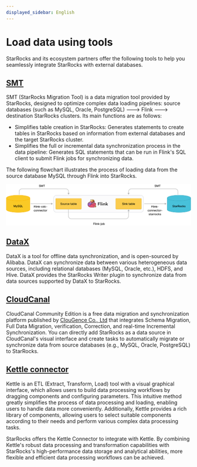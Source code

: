 ```yaml
---
displayed_sidebar: English
---
```


# Load data using tools

StarRocks and its ecosystem partners offer the following tools to help you seamlessly integrate StarRocks with external databases.

## [SMT](../integrations/loading_tools/SMT.md)

SMT (StarRocks Migration Tool) is a data migration tool provided by StarRocks, designed to optimize complex data loading pipelines: source databases (such as MySQL, Oracle, PostgreSQL) ---> Flink ---> destination StarRocks clusters. Its main functions are as follows:

- Simplifies table creation in StarRocks: Generates statements to create tables in StarRocks based on information from external databases and the target StarRocks cluster.
- Simplifies the full or incremental data synchronization process in the data pipeline: Generates SQL statements that can be run in Flink's SQL client to submit Flink jobs for synchronizing data.

The following flowchart illustrates the process of loading data from the source database MySQL through Flink into StarRocks.

![img](../assets/load_tools.png)

## [DataX](../integrations/loading_tools/DataX-starrocks-writer.md)

DataX is a tool for offline data synchronization, and is open-sourced by Alibaba. DataX can synchronize data between various heterogeneous data sources, including relational databases (MySQL, Oracle, etc.), HDFS, and Hive. DataX provides the StarRocks Writer plugin to synchronize data from data sources supported by DataX to StarRocks.

## [CloudCanal](../integrations/loading_tools/CloudCanal.md)

CloudCanal Community Edition is a free data migration and synchronization platform published by [ClouGence Co., Ltd](https://www.cloudcanalx.com/) that integrates Schema Migration, Full Data Migration, verification, Correction, and real-time Incremental Synchronization.  You can directly add StarRocks as a data source in CloudCanal's visual interface and create tasks to automatically migrate or synchronize data from source databases (e.g., MySQL, Oracle, PostgreSQL) to StarRocks.

## [Kettle connector](https://github.com/StarRocks/starrocks-connector-for-kettle)

Kettle is an ETL (Extract, Transform, Load) tool with a visual graphical interface,  which allows users to build data processing workflows by dragging components and configuring parameters. This intuitive method greatly simplifies the process of data processing and loading, enabling users to handle data more conveniently. Additionally, Kettle provides a rich library of components, allowing users to select suitable components according to their needs and perform various complex data processing tasks.

StarRocks offers the Kettle Connector to integrate with Kettle. By combining Kettle's robust data processing and transformation capabilities with StarRocks's high-performance data storage and analytical abilities, more flexible and efficient data processing workflows can be achieved.
